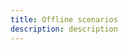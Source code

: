 ```yaml
---
title: Offline scenarios
description: description
---
```


<inline-fragment platform="js" src="~/lib/graphqlapi/fragments/js/offline.md"></inline-fragment>